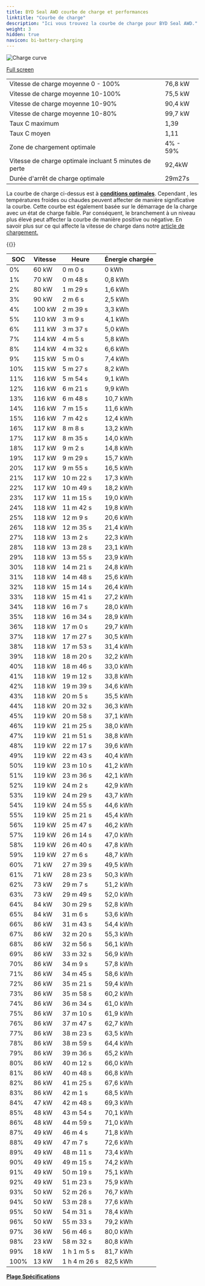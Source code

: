 ```yaml
---
title: BYD Seal AWD courbe de charge et performances
linktitle: "Courbe de charge"
description: "Ici vous trouvez la courbe de charge pour BYD Seal AWD."
weight: 3
hidden: true
navicon: bi-battery-charging
---
```

<!-- markdownlint-disable MD033 -->
<img src="/images/models/byd/seal/seal_awd/chargingcurve.svg" alt="Charge curve" class="img-fluid">

[Full screen](/images/models/byd/seal/seal_awd/chargingcurve.svg)


<table class="table table-striped border">
<tbody>
<tr>
<td>Vitesse de charge moyenne 0 - 100%</td><td>76,8 kW</td>
</tr>
<tr>
<td>Vitesse de charge moyenne 10-100%</td><td>75,5 kW</td>
</tr>
<tr>
<td>Vitesse de charge moyenne 10-90%</td><td>90,4 kW</td>
</tr>
<tr>
<td>Vitesse de charge moyenne 10-80%</td><td>99,7 kW</td>
</tr>
<tr>
<td>Taux C maximum</td><td>1,39</td>
</tr>
<tr>
<td>Taux C moyen</td><td>1,11</td>
</tr>
<tr>
<td>Zone de chargement optimale</td><td>4% - 59%</td>
</tr>
<tr>
<td>Vitesse de charge optimale incluant 5 minutes de perte</td><td>92,4kW</td>
</tr>
<tr>
<td>Durée d'arrêt de charge optimale</td><td>29m27s</td>
</tr>
</tbody>
</table>


La courbe de charge ci-dessus est à **[conditions optimales](../../../../../technology/battery/charging/#temperature)**. Cependant , les températures froides ou chaudes peuvent affecter de manière significative la courbe. Cette courbe est également basée sur le démarrage de la charge avec un état de charge faible. Par conséquent, le branchement à un niveau plus élevé peut affecter la courbe de manière positive ou négative. En savoir plus sur ce qui affecte la vitesse de charge dans notre [article de chargement.](../../../../../technology/battery/charging/)


{{<evkxdisplayaddarticle />}}
<table class="table table-striped border">
<thead>
<tr><th>SOC</th><th>Vitesse</th><th>Heure</th><th>Énergie chargée</th></tr>
</thead>
<tbody>
<tr>
<td>0%</td><td>60 kW</td><td> 0 m 0 s </td><td>0 kWh </td>
</tr>
<tr>
<td>1%</td><td>70 kW</td><td> 0 m 48 s </td><td>0,8 kWh </td>
</tr>
<tr>
<td>2%</td><td>80 kW</td><td> 1 m 29 s </td><td>1,6 kWh </td>
</tr>
<tr>
<td>3%</td><td>90 kW</td><td> 2 m 6 s </td><td>2,5 kWh </td>
</tr>
<tr>
<td>4%</td><td>100 kW</td><td> 2 m 39 s </td><td>3,3 kWh </td>
</tr>
<tr>
<td>5%</td><td>110 kW</td><td> 3 m 9 s </td><td>4,1 kWh </td>
</tr>
<tr>
<td>6%</td><td>111 kW</td><td> 3 m 37 s </td><td>5,0 kWh </td>
</tr>
<tr>
<td>7%</td><td>114 kW</td><td> 4 m 5 s </td><td>5,8 kWh </td>
</tr>
<tr>
<td>8%</td><td>114 kW</td><td> 4 m 32 s </td><td>6,6 kWh </td>
</tr>
<tr>
<td>9%</td><td>115 kW</td><td> 5 m 0 s </td><td>7,4 kWh </td>
</tr>
<tr>
<td>10%</td><td>115 kW</td><td> 5 m 27 s </td><td>8,2 kWh </td>
</tr>
<tr>
<td>11%</td><td>116 kW</td><td> 5 m 54 s </td><td>9,1 kWh </td>
</tr>
<tr>
<td>12%</td><td>116 kW</td><td> 6 m 21 s </td><td>9,9 kWh </td>
</tr>
<tr>
<td>13%</td><td>116 kW</td><td> 6 m 48 s </td><td>10,7 kWh </td>
</tr>
<tr>
<td>14%</td><td>116 kW</td><td> 7 m 15 s </td><td>11,6 kWh </td>
</tr>
<tr>
<td>15%</td><td>116 kW</td><td> 7 m 42 s </td><td>12,4 kWh </td>
</tr>
<tr>
<td>16%</td><td>117 kW</td><td> 8 m 8 s </td><td>13,2 kWh </td>
</tr>
<tr>
<td>17%</td><td>117 kW</td><td> 8 m 35 s </td><td>14,0 kWh </td>
</tr>
<tr>
<td>18%</td><td>117 kW</td><td> 9 m 2 s </td><td>14,8 kWh </td>
</tr>
<tr>
<td>19%</td><td>117 kW</td><td> 9 m 29 s </td><td>15,7 kWh </td>
</tr>
<tr>
<td>20%</td><td>117 kW</td><td> 9 m 55 s </td><td>16,5 kWh </td>
</tr>
<tr>
<td>21%</td><td>117 kW</td><td> 10 m 22 s </td><td>17,3 kWh </td>
</tr>
<tr>
<td>22%</td><td>117 kW</td><td> 10 m 49 s </td><td>18,2 kWh </td>
</tr>
<tr>
<td>23%</td><td>117 kW</td><td> 11 m 15 s </td><td>19,0 kWh </td>
</tr>
<tr>
<td>24%</td><td>118 kW</td><td> 11 m 42 s </td><td>19,8 kWh </td>
</tr>
<tr>
<td>25%</td><td>118 kW</td><td> 12 m 9 s </td><td>20,6 kWh </td>
</tr>
<tr>
<td>26%</td><td>118 kW</td><td> 12 m 35 s </td><td>21,4 kWh </td>
</tr>
<tr>
<td>27%</td><td>118 kW</td><td> 13 m 2 s </td><td>22,3 kWh </td>
</tr>
<tr>
<td>28%</td><td>118 kW</td><td> 13 m 28 s </td><td>23,1 kWh </td>
</tr>
<tr>
<td>29%</td><td>118 kW</td><td> 13 m 55 s </td><td>23,9 kWh </td>
</tr>
<tr>
<td>30%</td><td>118 kW</td><td> 14 m 21 s </td><td>24,8 kWh </td>
</tr>
<tr>
<td>31%</td><td>118 kW</td><td> 14 m 48 s </td><td>25,6 kWh </td>
</tr>
<tr>
<td>32%</td><td>118 kW</td><td> 15 m 14 s </td><td>26,4 kWh </td>
</tr>
<tr>
<td>33%</td><td>118 kW</td><td> 15 m 41 s </td><td>27,2 kWh </td>
</tr>
<tr>
<td>34%</td><td>118 kW</td><td> 16 m 7 s </td><td>28,0 kWh </td>
</tr>
<tr>
<td>35%</td><td>118 kW</td><td> 16 m 34 s </td><td>28,9 kWh </td>
</tr>
<tr>
<td>36%</td><td>118 kW</td><td> 17 m 0 s </td><td>29,7 kWh </td>
</tr>
<tr>
<td>37%</td><td>118 kW</td><td> 17 m 27 s </td><td>30,5 kWh </td>
</tr>
<tr>
<td>38%</td><td>118 kW</td><td> 17 m 53 s </td><td>31,4 kWh </td>
</tr>
<tr>
<td>39%</td><td>118 kW</td><td> 18 m 20 s </td><td>32,2 kWh </td>
</tr>
<tr>
<td>40%</td><td>118 kW</td><td> 18 m 46 s </td><td>33,0 kWh </td>
</tr>
<tr>
<td>41%</td><td>118 kW</td><td> 19 m 12 s </td><td>33,8 kWh </td>
</tr>
<tr>
<td>42%</td><td>118 kW</td><td> 19 m 39 s </td><td>34,6 kWh </td>
</tr>
<tr>
<td>43%</td><td>118 kW</td><td> 20 m 5 s </td><td>35,5 kWh </td>
</tr>
<tr>
<td>44%</td><td>118 kW</td><td> 20 m 32 s </td><td>36,3 kWh </td>
</tr>
<tr>
<td>45%</td><td>119 kW</td><td> 20 m 58 s </td><td>37,1 kWh </td>
</tr>
<tr>
<td>46%</td><td>119 kW</td><td> 21 m 25 s </td><td>38,0 kWh </td>
</tr>
<tr>
<td>47%</td><td>119 kW</td><td> 21 m 51 s </td><td>38,8 kWh </td>
</tr>
<tr>
<td>48%</td><td>119 kW</td><td> 22 m 17 s </td><td>39,6 kWh </td>
</tr>
<tr>
<td>49%</td><td>119 kW</td><td> 22 m 43 s </td><td>40,4 kWh </td>
</tr>
<tr>
<td>50%</td><td>119 kW</td><td> 23 m 10 s </td><td>41,2 kWh </td>
</tr>
<tr>
<td>51%</td><td>119 kW</td><td> 23 m 36 s </td><td>42,1 kWh </td>
</tr>
<tr>
<td>52%</td><td>119 kW</td><td> 24 m 2 s </td><td>42,9 kWh </td>
</tr>
<tr>
<td>53%</td><td>119 kW</td><td> 24 m 29 s </td><td>43,7 kWh </td>
</tr>
<tr>
<td>54%</td><td>119 kW</td><td> 24 m 55 s </td><td>44,6 kWh </td>
</tr>
<tr>
<td>55%</td><td>119 kW</td><td> 25 m 21 s </td><td>45,4 kWh </td>
</tr>
<tr>
<td>56%</td><td>119 kW</td><td> 25 m 47 s </td><td>46,2 kWh </td>
</tr>
<tr>
<td>57%</td><td>119 kW</td><td> 26 m 14 s </td><td>47,0 kWh </td>
</tr>
<tr>
<td>58%</td><td>119 kW</td><td> 26 m 40 s </td><td>47,8 kWh </td>
</tr>
<tr>
<td>59%</td><td>119 kW</td><td> 27 m 6 s </td><td>48,7 kWh </td>
</tr>
<tr>
<td>60%</td><td>71 kW</td><td> 27 m 39 s </td><td>49,5 kWh </td>
</tr>
<tr>
<td>61%</td><td>71 kW</td><td> 28 m 23 s </td><td>50,3 kWh </td>
</tr>
<tr>
<td>62%</td><td>73 kW</td><td> 29 m 7 s </td><td>51,2 kWh </td>
</tr>
<tr>
<td>63%</td><td>73 kW</td><td> 29 m 49 s </td><td>52,0 kWh </td>
</tr>
<tr>
<td>64%</td><td>84 kW</td><td> 30 m 29 s </td><td>52,8 kWh </td>
</tr>
<tr>
<td>65%</td><td>84 kW</td><td> 31 m 6 s </td><td>53,6 kWh </td>
</tr>
<tr>
<td>66%</td><td>86 kW</td><td> 31 m 43 s </td><td>54,4 kWh </td>
</tr>
<tr>
<td>67%</td><td>86 kW</td><td> 32 m 20 s </td><td>55,3 kWh </td>
</tr>
<tr>
<td>68%</td><td>86 kW</td><td> 32 m 56 s </td><td>56,1 kWh </td>
</tr>
<tr>
<td>69%</td><td>86 kW</td><td> 33 m 32 s </td><td>56,9 kWh </td>
</tr>
<tr>
<td>70%</td><td>86 kW</td><td> 34 m 9 s </td><td>57,8 kWh </td>
</tr>
<tr>
<td>71%</td><td>86 kW</td><td> 34 m 45 s </td><td>58,6 kWh </td>
</tr>
<tr>
<td>72%</td><td>86 kW</td><td> 35 m 21 s </td><td>59,4 kWh </td>
</tr>
<tr>
<td>73%</td><td>86 kW</td><td> 35 m 58 s </td><td>60,2 kWh </td>
</tr>
<tr>
<td>74%</td><td>86 kW</td><td> 36 m 34 s </td><td>61,0 kWh </td>
</tr>
<tr>
<td>75%</td><td>86 kW</td><td> 37 m 10 s </td><td>61,9 kWh </td>
</tr>
<tr>
<td>76%</td><td>86 kW</td><td> 37 m 47 s </td><td>62,7 kWh </td>
</tr>
<tr>
<td>77%</td><td>86 kW</td><td> 38 m 23 s </td><td>63,5 kWh </td>
</tr>
<tr>
<td>78%</td><td>86 kW</td><td> 38 m 59 s </td><td>64,4 kWh </td>
</tr>
<tr>
<td>79%</td><td>86 kW</td><td> 39 m 36 s </td><td>65,2 kWh </td>
</tr>
<tr>
<td>80%</td><td>86 kW</td><td> 40 m 12 s </td><td>66,0 kWh </td>
</tr>
<tr>
<td>81%</td><td>86 kW</td><td> 40 m 48 s </td><td>66,8 kWh </td>
</tr>
<tr>
<td>82%</td><td>86 kW</td><td> 41 m 25 s </td><td>67,6 kWh </td>
</tr>
<tr>
<td>83%</td><td>86 kW</td><td> 42 m 1 s </td><td>68,5 kWh </td>
</tr>
<tr>
<td>84%</td><td>47 kW</td><td> 42 m 48 s </td><td>69,3 kWh </td>
</tr>
<tr>
<td>85%</td><td>48 kW</td><td> 43 m 54 s </td><td>70,1 kWh </td>
</tr>
<tr>
<td>86%</td><td>48 kW</td><td> 44 m 59 s </td><td>71,0 kWh </td>
</tr>
<tr>
<td>87%</td><td>49 kW</td><td> 46 m 4 s </td><td>71,8 kWh </td>
</tr>
<tr>
<td>88%</td><td>49 kW</td><td> 47 m 7 s </td><td>72,6 kWh </td>
</tr>
<tr>
<td>89%</td><td>49 kW</td><td> 48 m 11 s </td><td>73,4 kWh </td>
</tr>
<tr>
<td>90%</td><td>49 kW</td><td> 49 m 15 s </td><td>74,2 kWh </td>
</tr>
<tr>
<td>91%</td><td>49 kW</td><td> 50 m 19 s </td><td>75,1 kWh </td>
</tr>
<tr>
<td>92%</td><td>49 kW</td><td> 51 m 23 s </td><td>75,9 kWh </td>
</tr>
<tr>
<td>93%</td><td>50 kW</td><td> 52 m 26 s </td><td>76,7 kWh </td>
</tr>
<tr>
<td>94%</td><td>50 kW</td><td> 53 m 28 s </td><td>77,6 kWh </td>
</tr>
<tr>
<td>95%</td><td>50 kW</td><td> 54 m 31 s </td><td>78,4 kWh </td>
</tr>
<tr>
<td>96%</td><td>50 kW</td><td> 55 m 33 s </td><td>79,2 kWh </td>
</tr>
<tr>
<td>97%</td><td>36 kW</td><td> 56 m 46 s </td><td>80,0 kWh </td>
</tr>
<tr>
<td>98%</td><td>23 kW</td><td> 58 m 32 s </td><td>80,8 kWh </td>
</tr>
<tr>
<td>99%</td><td>18 kW</td><td>1 h 1 m 5 s </td><td>81,7 kWh </td>
</tr>
<tr>
<td>100%</td><td>13 kW</td><td>1 h 4 m 26 s </td><td>82,5 kWh </td>
</tr>
</tbody>
</table>

<div class="mt-3 mb-3">
<a href="../rangeandconsumption/" class="text-decoration-none text-black">
<strong><i class="bi-arrow-left"></i> Plage </strong>
</a>
<a href="../specifications/" class="text-decoration-none text-black float-end">
<strong>Spécifications <i class="bi-arrow-right"></i></strong>
</a>
</div>
